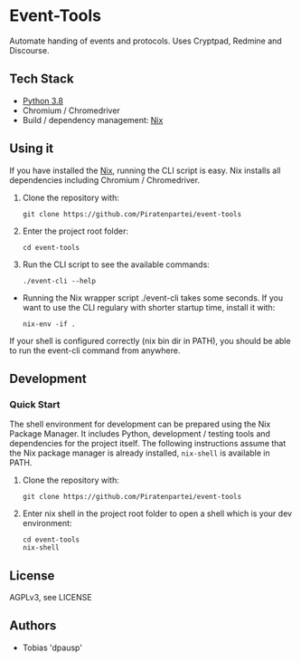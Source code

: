 # Event-Tools

Automate handing of events and protocols.
Uses Cryptpad, Redmine and Discourse.

## Tech Stack

* [Python 3.8](https://www.python.org)
* Chromium / Chromedriver
* Build / dependency management: [Nix](https://nixos.org/nix)

## Using it

If you have installed the [Nix](https://nixos.org/nix), running the CLI script is easy.
Nix installs all dependencies including Chromium / Chromedriver.

1. Clone the repository with:
    ~~~Shell
    git clone https://github.com/Piratenpartei/event-tools
    ~~~
2. Enter the project root folder:
    ~~~Shell
    cd event-tools
    ~~~
3. Run the CLI script to see the available commands:
    ~~~Shell
    ./event-cli --help
    ~~~

- Running the Nix wrapper script ./event-cli takes some seconds.
  If you want to use the CLI regulary with shorter startup time, install it with:

  ~~~Shell
  nix-env -if .
  ~~~

If your shell is configured correctly (nix bin dir in PATH),
you should be able to run the event-cli command from anywhere.


## Development

### Quick Start

The shell environment for development can be prepared using the Nix Package Manager.
It includes Python, development / testing tools and dependencies for the project itself.
The following instructions assume that the Nix package manager is already installed, `nix-shell` is available in PATH.

1. Clone the repository with:
    ~~~Shell
    git clone https://github.com/Piratenpartei/event-tools
    ~~~
2. Enter nix shell in the project root folder to open a shell which is your dev environment:
    ~~~Shell
    cd event-tools
    nix-shell
    ~~~

## License

AGPLv3, see LICENSE

## Authors

* Tobias 'dpausp'

